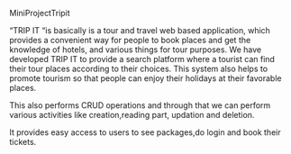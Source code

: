 MiniProjectTripit

“TRIP IT “is basically is a tour and travel web based application, which provides a convenient way for people to book places and get the knowledge of hotels, and various things for tour purposes. 
We have developed  TRIP IT to provide a search platform where a tourist can find their tour places according to their choices. This system also helps to promote tourism so that people can enjoy their holidays at their favorable places. 
 
This also performs CRUD operations and through that we can perform various activities like creation,reading part, updation and deletion.

It provides easy access to users to see packages,do login and book their tickets.
